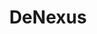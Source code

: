 ---
layout: startup_page
title: "DeNexus"
id: "denexus.io"
permalink: "/denexusdenexus.io03302025/"
website: "https://www.denexus.io"
funding_round: "Series A"
funding_amount: "$17.5M"
investors: "Punja Global Ventures, AXA XL, Prosegur/SegTech, HCS Capital"
about: "DeNexus is a leader in end-to-end cyber risk management for operational technology (OT). Their flagship product, DeRISK, uses AI/ML to forecast incident probabilities and translate them into quantifiable financial risks, empowering data-driven decisions about cyber risk. The company serves Global 1000 companies across various sectors including energy, manufacturing, and data center operations."
markets: "Cybersecurity, Operational Technology (OT), Analytics, InsurTech, Risk Management, SaaS"
hq: "Boston, Massachusetts, United States"
founded_year: "2019"
linkedin: "https://www.linkedin.com/company/denexus-inc"
twitter: "https://twitter.com/DeNexusInc1"
instagram: ""
facebook: "https://www.facebook.com/people/Denexus/100067361366805"
crunchbase: "https://www.crunchbase.com/organization/denexus"
pitchbook: "https://pitchbook.com/profiles/company/279635-14"

# SEO Optimization
meta_title: "DeNexus - Series A Funding ($17.5M)"
meta_description: "DeNexus, DeNexus is a leader in end-to-end cyber risk management for operational technology (OT). Their flagship product, DeRISK, uses AI/ML to forecast incide..."
meta_keywords: "DeNexus, Cybersecurity, Operational Technology (OT), Analytics, InsurTech, Risk Management, SaaS, Series A funding"
canonical_url: "https://pkprojectstartups.github.io/projectstartups.com/denexusdenexus.io03302025/"
---